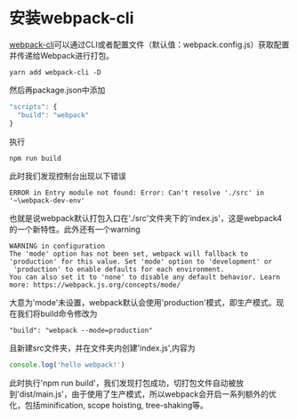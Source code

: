 # 安装webpack-cli

[webpack-cli](https://webpack.docschina.org/api/cli/)可以通过CLI或者配置文件（默认值：webpack.config.js）获取配置并传递给Webpack进行打包。

```text
yarn add webpack-cli -D
```

然后再package.json中添加

```javascript
"scripts": {
  "build": "webpack"
}
```

执行

```javascript
npm run build
```

此时我们发现控制台出现以下错误

```text
ERROR in Entry module not found: Error: Can't resolve './src' in '~\webpack-dev-env'
```

也就是说webpack默认打包入口在'./src'文件夹下的'index.js'，这是webpack4的一个新特性。此外还有一个warning

```text
WARNING in configuration
The 'mode' option has not been set, webpack will fallback to 'production' for this value. Set 'mode' option to 'development' or
 'production' to enable defaults for each environment.
You can also set it to 'none' to disable any default behavior. Learn more: https://webpack.js.org/concepts/mode/
```

大意为'mode'未设置，webpack默认会使用'production'模式，即生产模式。现在我们将build命令修改为

```text
"build": "webpack --mode=production"
```

且新建src文件夹，并在文件夹内创建'index.js',内容为

```javascript
console.log('hello webpack!')
```

此时执行'npm run build'，我们发现打包成功，切打包文件自动被放到'dist/main.js'，由于使用了生产模式，所以webpack会开启一系列额外的优化，包括minification, scope hoisting, tree-shaking等。

